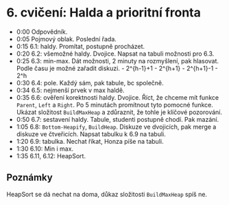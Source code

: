 # 6. cvičení: Halda a prioritní fronta

* 0:00 Odpovědník.
* 0:05 Pojmový oblak. Poslední řada.
* 0:15 6.1: haldy. Promítat, postupně procházet.
* 0:20 6.2: všemožné haldy. Dvojice. Napsat na tabuli možnosti pro 6.3.
* 0:25 6.3: min-max. Dát možnosti, 2 minuty na rozmyšlení, pak hlasovat. Podle
       času je možné zařadit diskuzi.
       - 2^{h-1}+1
       - 2^{h+1}
       - 2^{h+1}-1
       - 2^h
* 0:30 6.4: pole. Každý sám, pak tabule, bc společně.
* 0:34 6.5: nejmenší prvek v max haldě.
* 0:35 6.6: ověření korektnosti haldy. Dvojice. Říct, že chceme mít funkce
       `Parent`, `Left` a `Right`. Po 5 minutách promítnout tyto pomocné funkce.
       Ukázat složitost `BuildMaxHeap` a zdůraznit, že tohle je klíčové pozorování.
* 0:50 6.7: sestavení haldy. Tabule, studenti postupně chodí. Pak mazání.
* 1:05 6.8: `Bottom-Heapify`, `BuildHeap`. Diskuze ve dvojicích, pak merge
       a diskuze ve čtveřicích. Napsat tabulku k 6.9 na tabuli.
* 1:20 6.9: tabulka. Nechat říkat, Honza píše na tabuli.
* 1:30 6.10: Min i max.
* 1:35 6.11, 6.12: HeapSort.

## Poznámky

HeapSort se dá nechat na doma, důkaz složitosti `BuildMaxHeap` spíš ne.
